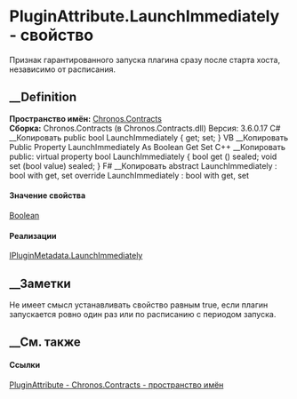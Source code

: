 # PluginAttribute.LaunchImmediately - свойство
Признак гарантированного запуска плагина сразу после старта хоста, независимо
от расписания.
## __Definition
 **Пространство имён:** [Chronos.Contracts](N_Chronos_Contracts.htm)  
 **Сборка:** Chronos.Contracts (в Chronos.Contracts.dll) Версия: 3.6.0.17
C# __Копировать
     public bool LaunchImmediately { get; set; }
VB __Копировать
     Public Property LaunchImmediately As Boolean
    	Get
    	Set
C++ __Копировать
     public:
    virtual property bool LaunchImmediately {
    	bool get () sealed;
    	void set (bool value) sealed;
    }
F# __Копировать
     abstract LaunchImmediately : bool with get, set
    override LaunchImmediately : bool with get, set
#### Значение свойства
[Boolean](https://learn.microsoft.com/dotnet/api/system.boolean)
#### Реализации
[IPluginMetadata.LaunchImmediately](P_Chronos_Contracts_IPluginMetadata_LaunchImmediately.htm)  
##  __Заметки
Не имеет смысл устанавливать свойство равным true, если плагин запускается
ровно один раз или по расписанию с периодом запуска.
## __См. также
#### Ссылки
[PluginAttribute - ](T_Chronos_Contracts_PluginAttribute.htm)
[Chronos.Contracts - пространство имён](N_Chronos_Contracts.htm)
